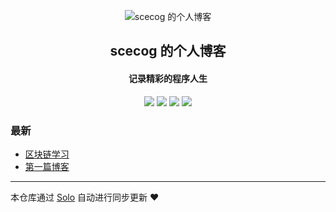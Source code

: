 <p align="center"><img alt="scecog 的个人博客" src="https://static.b3log.org/images/brand/solo-32.png"></p><h2 align="center">
scecog 的个人博客
</h2>

<h4 align="center">记录精彩的程序人生</h4>
<p align="center"><a title="scecog 的个人博客" target="_blank" href="https://github.com/scecog/solo-blog"><img src="https://img.shields.io/github/last-commit/scecog/solo-blog.svg?style=flat-square&color=FF9900"></a>
<a title="GitHub repo size in bytes" target="_blank" href="https://github.com/scecog/solo-blog"><img src="https://img.shields.io/github/repo-size/scecog/solo-blog.svg?style=flat-square"></a>
<a title="Solo Version" target="_blank" href="https://github.com/b3log/solo/releases"><img src="https://img.shields.io/badge/solo-3.6.7-f1e05a.svg?style=flat-square&color=blueviolet"></a>
<a title="Hits" target="_blank" href="https://github.com/b3log/hits"><img src="https://hits.b3log.org/scecog/solo-blog.svg"></a></p>

### 最新

* [区块链学习](https://www.jaysunshine.club/articles/2019/11/23/1574492372477.html)
* [第一篇博客](https://www.jaysunshine.club/articles/2019/11/23/1574477681079.html)



---

本仓库通过 [Solo](https://github.com/b3log/solo) 自动进行同步更新 ❤️ 